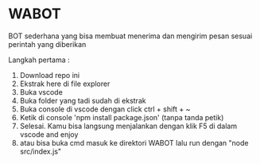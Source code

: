 # WABOT

BOT sederhana yang bisa membuat menerima dan mengirim pesan sesuai perintah yang diberikan

Langkah pertama :
1. Download repo ini
2. Ekstrak here di file explorer
3. Buka vscode
4. Buka folder yang tadi sudah di ekstrak
5. Buka console di vscode dengan click ctrl + shift + ~
6. Ketik di console 'npm install package.json' (tanpa tanda petik)
7. Selesai. Kamu bisa langsung menjalankan dengan klik F5 di dalam vscode and enjoy
8. atau bisa buka cmd masuk ke direktori WABOT lalu run dengan "node src/index.js"
